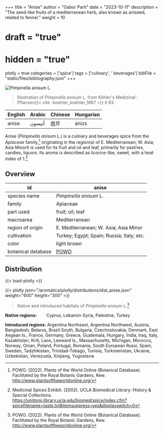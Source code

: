 +++
title = "Anise"
author = "Gabor Parti"
date = "2023-10-11"
description = "The seed-like fruits of a mediterranean herb, also known as aniseed, related to fennel."
weight = 10
# draft = "true"
# hidden = "true"
plotly = true
categories = ['spice']
tags = ['culinary', ' beverages']
bibFile = "static/files/bibliography.json"
+++

![*Pimpinella anisum* L.](/images/illustrations/anise.png?width=25vw "Illustration of Pimpinella anisum from Köhler's Medizinal-Pflanzen")

>Illustration of *Pimpinella anisum* L. from Köhler's Medizinal-Pflanzen{{< cite -koehler_koehler_1887 >}} II 93.

|English|Arabic|Chinese|Hungarian|
|-------|------|-------|---------|
| anise |أنيسون|   茴芹  |  ánizs  |

Anise (*Pimpinella anisum* L.) is a culinary and beverages spice from the *Apiaceae* family,[^powo] originating in the region(s) of E. Mediterranean; W. Asia; Asia MinorIt is used for its fruit and oil and leaf, primarily for pastries, candies, liquors. Its aroma is described as licorice-like, sweet, with a heat index of 1.[^ucla_medicinal_2002]

## Overview

|        id        |                       anise                       |
|------------------|---------------------------------------------------|
|   species name   |               *Pimpinella anisum* L.              |
|      family      |                      Apiaceae                     |
|     part used    |                  fruit; oil; leaf                 |
|     macroarea    |                   Mediterranean                   |
| region of origin |       E. Mediterranean; W. Asia; Asia Minor       |
|    cultivation   |     Turkey; Egypt; Spain; Russia; Italy; etc.     |
|       color      |                    light brown                    |
|botanical database|[POWO](https://powo.science.kew.org/taxon/846658-1)|

## Distribution

{{< load-plotly >}}

{{< plotly json="/aromatica/plotly/distributions/dist_anise.json" weight="600" height="300" >}}

>Native and introduced habitats of *Pimpinella anisum* L.[^powo]

**Native regions:** &nbsp; &nbsp; &nbsp; &nbsp;Cyprus, Lebanon-Syria, Palestine, Turkey

**Introduced regions:** Argentina Northeast, Argentina Northwest, Austria, Bangladesh, Belarus, Brazil South, Bulgaria, Czechoslovakia, Denmark, East Aegean Is., France, Germany, Greece, Guatemala, Hungary, India, Iraq, Italy, Kazakhstan, Kriti, Laos, Leeward Is., Massachusetts, Michigan, Morocco, Norway, Oman, Poland, Portugal, Romania, South European Russi, Spain, Sweden, Tadzhikistan, Trinidad-Tobago, Tunisia, Turkmenistan, Ukraine, Uzbekistan, Venezuela, Xinjiang, Yugoslavia

[^powo]: POWO. (2022). Plants of the World Online (Botanical Database). Facilitated by the Royal Botanic Gardens, Kew. http://www.plantsoftheworldonline.org/
[^ucla_medicinal_2002]: Medicinal Spices Exhibit. (2002). UCLA Biomedical Library: History & Special Collections. https://unitproj.library.ucla.edu/biomed/spice/index.cfm?spicefilename=taste.txt&itemsuppress=yes&displayswitch=0

